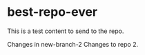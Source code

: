 # best-repo-ever

This is a test content to send to the repo.

Changes in new-branch-2
Changes to repo 2.
